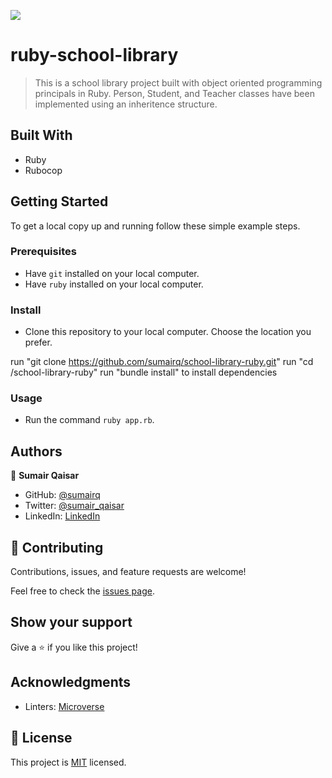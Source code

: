 ![](https://img.shields.io/badge/Microverse-blueviolet)
# ruby-school-library
> This is a school library project built with object oriented programming principals in Ruby. Person, Student, and Teacher classes have been implemented using an inheritence structure.


## Built With

- Ruby
- Rubocop


## Getting Started


To get a local copy up and running follow these simple example steps.

### Prerequisites

- Have `git` installed on your local computer.
- Have `ruby` installed on your local computer.

### Install

- Clone this repository to your local computer. Choose the location you prefer.

run "git clone https://github.com/sumairq/school-library-ruby.git"
run "cd /school-library-ruby"
run "bundle install" to install dependencies

### Usage

- Run the command `ruby app.rb`.

## Authors

👤 **Sumair Qaisar**

- GitHub: [@sumairq](https://github.com/sumairq)
- Twitter: [@sumair_qaisar](https://twitter.com/sumair_qaisar)
- LinkedIn: [LinkedIn](https://www.linkedin.com/in/sumairq/)

## 🤝 Contributing

Contributions, issues, and feature requests are welcome!

Feel free to check the [issues page](../../issues/).

## Show your support

Give a ⭐️ if you like this project!

## Acknowledgments

- Linters: [Microverse](https://github.com/microverseinc/linters-config)

## 📝 License

This project is [MIT](./LICENSE) licensed.
